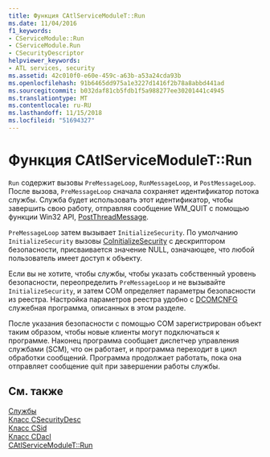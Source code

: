 ```yaml
---
title: Функция CAtlServiceModuleT::Run
ms.date: 11/04/2016
f1_keywords:
- CServiceModule::Run
- CServiceModule.Run
- CSecurityDescriptor
helpviewer_keywords:
- ATL services, security
ms.assetid: 42c010f0-e60e-459c-a63b-a53a24cda93b
ms.openlocfilehash: 91b6465dd975a1e3227d1416f2b78a8abbd441ad
ms.sourcegitcommit: b032daf81cb5fdb1f5a988277ee30201441c4945
ms.translationtype: MT
ms.contentlocale: ru-RU
ms.lasthandoff: 11/15/2018
ms.locfileid: "51694327"
---
```

# <a name="catlservicemoduletrun-function"></a>Функция CAtlServiceModuleT::Run

`Run` содержит вызовы `PreMessageLoop`, `RunMessageLoop`, и `PostMessageLoop`. После вызова, `PreMessageLoop` сначала сохраняет идентификатор потока службы. Служба будет использовать этот идентификатор, чтобы завершить свою работу, отправляя сообщение WM_QUIT с помощью функции Win32 API, [PostThreadMessage](/windows/desktop/api/winuser/nf-winuser-postthreadmessagea).

`PreMessageLoop` затем вызывает `InitializeSecurity`. По умолчанию `InitializeSecurity` вызовы [CoInitializeSecurity](/windows/desktop/api/combaseapi/nf-combaseapi-coinitializesecurity) с дескриптором безопасности, присваивается значение NULL, означающее, что любой пользователь имеет доступ к объекту.

Если вы не хотите, чтобы службы, чтобы указать собственный уровень безопасности, переопределить `PreMessageLoop` и не вызывайте `InitializeSecurity`, и затем COM определяет параметры безопасности из реестра. Настройка параметров реестра удобно с [DCOMCNFG](../atl/dcomcnfg.md) служебная программа, описанных в этом разделе.

После указания безопасности с помощью COM зарегистрирован объект таким образом, чтобы новые клиенты могут подключаться к программе. Наконец программа сообщает диспетчер управления службами (SCM), что он работает, и программа переходит в цикл обработки сообщений. Программа продолжает работать, пока она отправляет сообщение quit при завершении работы службы.

## <a name="see-also"></a>См. также

[Службы](../atl/atl-services.md)<br/>
[Класс CSecurityDesc](../atl/reference/csecuritydesc-class.md)<br/>
[Класс CSid](../atl/reference/csid-class.md)<br/>
[Класс CDacl](../atl/reference/cdacl-class.md)<br/>
[CAtlServiceModuleT::Run](../atl/reference/catlservicemodulet-class.md#run)

